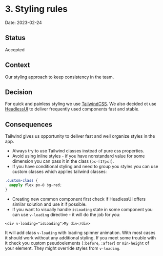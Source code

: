 # 3. Styling rules

Date: 2023-02-24

## Status

Accepted

## Context

Our styling approach to keep consistency in the team.

## Decision

For quick and painless styling we use [TailwindCSS](https://tailwindcss.com/).
We also decided ot use [HeadlessUI](https://headlessui.com/) to deliver frequently used components fast and stable.

## Consequences

Tailwind gives us opportunity to deliver fast and well organize styles in the app.

- Always try to use Tailwind classes instead of pure css properties.
- Avoid using inline styles - if you have nonstandard value for some dimension you can pass it in the class (`px-[17px]`).
- If you have conditional styling and need to group you styles you can use custom classes which applies tailwind classes:

```css
.custom-class {
  @apply flex px-8 bg-red;
}
```

- Creating new common component first check if HeadlessUI offers similar solution and use it if possible.
- If you want to visually handle `isLoading` state in some component you can use `v-loading` directive - it will do the job for you:

```vue
<div v-loading="isLoading">My div</div>
```

It will add class `v-loading` with loading spinner animation. With most cases it should work without any additional styling. If you meet some trouble with it check you custom pseudoelements (`:before`, `:after`) or `min-height` of your element. They might override styles from `v-loading`.
